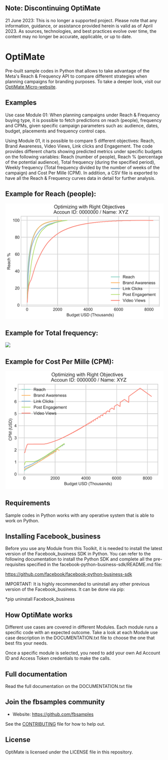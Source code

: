 ## Note: Discontinuing OptiMate

21 June 2023: This is no longer a supported project. Please note that any information, guidance, or assistance provided herein is valid as of April 2023. As sources, technologies, and best practices evolve over time, the content may no longer be accurate, applicable, or up to date.

# OptiMate

Pre-built sample codes in Python that allows to take advantage of the Meta's Reach & Frequency API to compare different strategies when planning campaigns for branding purposes. To take a deeper look, visit our [OptiMate Micro-website](https://fbsamples.github.io/OptiMate/).

## Examples

Use case Module 01: When planning campaigns under Reach & Frequency buying type, it is possible to fetch predictions on reach (people), frequency and CPMs, given specific campaign parameters such as: audience, dates, budget, placements and frequency control caps.

Using Module 01, it is possible to compare 5 different objectives: Reach, Brand Awareness, Video Views, Link clicks and Engagement. The code provides different charts showing predicted metrics under specific budgets on the following variables: Reach (number of people), Reach % (percentage of the potential audience), Total frequency (during the specified period), Weekly frequency (Total frequency divided by the number of weeks of the campaign) and Cost Per Mille (CPM). In addition, a CSV file is exported to have all the Reach & Frequency curves data in detail for further analysis.

## Example for Reach (people):

![](https://github.com/fbsamples/OptiMate/blob/main/images/M01_Reach_people.PNG)

## Example for Total frequency:

![](https://github.com/fbsamplesOptiMate/blob/main/images/M01_Total_frequency.PNG)

## Example for Cost Per Mille (CPM):

![](https://github.com/fbsamples/OptiMate/blob/main/images/M01_CPM.PNG)



## Requirements
Sample codes in Python works with any operative system that is able to work on Python.

## Installing Facebook_business

Before you use any Module from this Toolkit, it is needed to install the latest version of the Facebook_business SDK in Python. You can refer to the following documentation to install the Python SDK and complete all the pre-requisites specified in the facebook-python-business-sdk/README.md file:

https://github.com/facebook/facebook-python-business-sdk

IMPORTANT: It is highly recommended to uninstall any other previous version of the Facebook_business. It can be done via pip:

*pip uninstall Facebook_business

## How OptiMate works

Different use cases are covered in different Modules. Each module runs a specific code with an expected outcome. Take a look at each Module use case description in the DOCUMENTATION.txt file to choose the one that best fits your needs.

Once a specific module is selected, you need to add your own Ad Account ID and Access Token credentials to make the calls.

## Full documentation

Read the full documentation on the DOCUMENTATION.txt file

## Join the fbsamples community
* Website: https://github.com/fbsamples

See the [CONTRIBUTING](CONTRIBUTING.md) file for how to help out.

## License
OptiMate is licensed under the LICENSE file in this repository.
